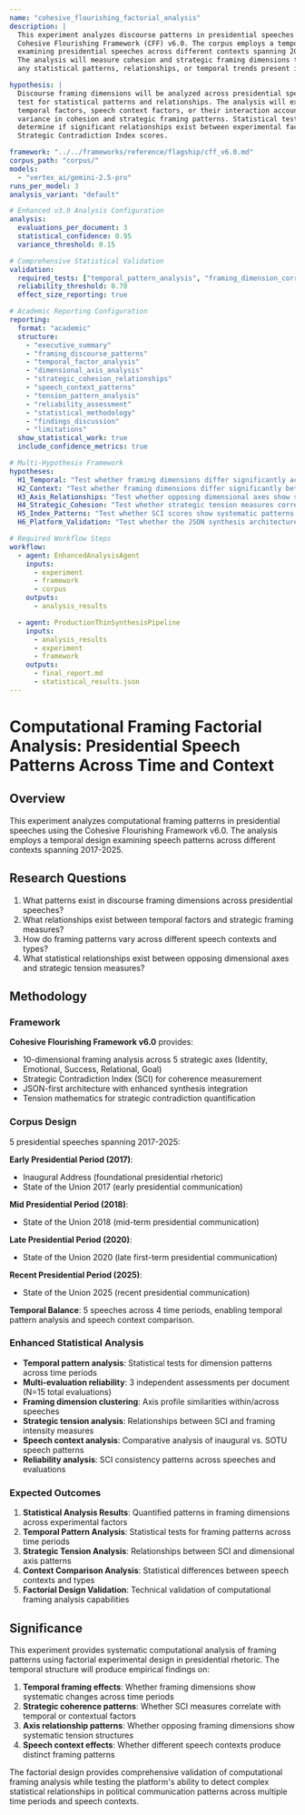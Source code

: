 ```yaml
---
name: "cohesive_flourishing_factorial_analysis"
description: |
  This experiment analyzes discourse patterns in presidential speeches using the 
  Cohesive Flourishing Framework (CFF) v6.0. The corpus employs a temporal design 
  examining presidential speeches across different contexts spanning 2017-2025. 
  The analysis will measure cohesion and strategic framing dimensions to identify 
  any statistical patterns, relationships, or temporal trends present in the data.

hypothesis: |
  Discourse framing dimensions will be analyzed across presidential speeches to 
  test for statistical patterns and relationships. The analysis will examine whether 
  temporal factors, speech context factors, or their interaction account for 
  variance in cohesion and strategic framing patterns. Statistical tests will 
  determine if significant relationships exist between experimental factors and 
  Strategic Contradiction Index scores.

framework: "../../frameworks/reference/flagship/cff_v6.0.md"
corpus_path: "corpus/"
models:
  - "vertex_ai/gemini-2.5-pro"
runs_per_model: 3
analysis_variant: "default"

# Enhanced v3.0 Analysis Configuration
analysis:
  evaluations_per_document: 3
  statistical_confidence: 0.95
  variance_threshold: 0.15

# Comprehensive Statistical Validation  
validation:
  required_tests: ["temporal_pattern_analysis", "framing_dimension_correlation_matrix", "sci_reliability", "axis_clustering_analysis", "speech_context_analysis", "strategic_tension_analysis"]
  reliability_threshold: 0.70
  effect_size_reporting: true

# Academic Reporting Configuration
reporting:
  format: "academic"
  structure:
    - "executive_summary"
    - "framing_discourse_patterns"
    - "temporal_factor_analysis"
    - "dimensional_axis_analysis"
    - "strategic_cohesion_relationships"
    - "speech_context_patterns"
    - "tension_pattern_analysis"
    - "reliability_assessment"
    - "statistical_methodology"
    - "findings_discussion"
    - "limitations"
  show_statistical_work: true
  include_confidence_metrics: true

# Multi-Hypothesis Framework
hypotheses:
  H1_Temporal: "Test whether framing dimensions differ significantly across time periods"
  H2_Context: "Test whether framing dimensions differ significantly between speech contexts"
  H3_Axis_Relationships: "Test whether opposing dimensional axes show significant correlational patterns"
  H4_Strategic_Cohesion: "Test whether strategic tension measures correlate with framing intensity"
  H5_Index_Patterns: "Test whether SCI scores show systematic patterns across temporal factors"
  H6_Platform_Validation: "Test whether the JSON synthesis architecture successfully processes framing factorial design with 10-dimensional analysis"

# Required Workflow Steps
workflow:
  - agent: EnhancedAnalysisAgent
    inputs:
      - experiment
      - framework
      - corpus
    outputs:
      - analysis_results

  - agent: ProductionThinSynthesisPipeline
    inputs:
      - analysis_results
      - experiment
      - framework
    outputs:
      - final_report.md
      - statistical_results.json
---
```


# Computational Framing Factorial Analysis: Presidential Speech Patterns Across Time and Context

## Overview

This experiment analyzes computational framing patterns in presidential speeches using the Cohesive Flourishing Framework v6.0. The analysis employs a temporal design examining speech patterns across different contexts spanning 2017-2025.

## Research Questions

1. What patterns exist in discourse framing dimensions across presidential speeches?
2. What relationships exist between temporal factors and strategic framing measures?
3. How do framing patterns vary across different speech contexts and types?
4. What statistical relationships exist between opposing dimensional axes and strategic tension measures?

## Methodology

### Framework
**Cohesive Flourishing Framework v6.0** provides:
- 10-dimensional framing analysis across 5 strategic axes (Identity, Emotional, Success, Relational, Goal)
- Strategic Contradiction Index (SCI) for coherence measurement
- JSON-first architecture with enhanced synthesis integration
- Tension mathematics for strategic contradiction quantification

### Corpus Design
5 presidential speeches spanning 2017-2025:

**Early Presidential Period (2017)**:
- Inaugural Address (foundational presidential rhetoric)
- State of the Union 2017 (early presidential communication)

**Mid Presidential Period (2018)**:
- State of the Union 2018 (mid-term presidential communication)

**Late Presidential Period (2020)**:
- State of the Union 2020 (late first-term presidential communication)

**Recent Presidential Period (2025)**:
- State of the Union 2025 (recent presidential communication)

**Temporal Balance**: 5 speeches across 4 time periods, enabling temporal pattern analysis and speech context comparison.

### Enhanced Statistical Analysis
- **Temporal pattern analysis**: Statistical tests for dimension patterns across time periods
- **Multi-evaluation reliability**: 3 independent assessments per document (N=15 total evaluations)
- **Framing dimension clustering**: Axis profile similarities within/across speeches
- **Strategic tension analysis**: Relationships between SCI and framing intensity measures
- **Speech context analysis**: Comparative analysis of inaugural vs. SOTU speech patterns
- **Reliability analysis**: SCI consistency patterns across speeches and evaluations

### Expected Outcomes
1. **Statistical Analysis Results**: Quantified patterns in framing dimensions across experimental factors
2. **Temporal Pattern Analysis**: Statistical tests for framing patterns across time periods
3. **Strategic Tension Analysis**: Relationships between SCI and dimensional axis patterns
4. **Context Comparison Analysis**: Statistical differences between speech contexts and types
5. **Factorial Design Validation**: Technical validation of computational framing analysis capabilities

## Significance

This experiment provides systematic computational analysis of framing patterns using factorial experimental design in presidential rhetoric. The temporal structure will produce empirical findings on:

1. **Temporal framing effects**: Whether framing dimensions show systematic changes across time periods
2. **Strategic coherence patterns**: Whether SCI measures correlate with temporal or contextual factors  
3. **Axis relationship patterns**: Whether opposing framing dimensions show systematic tension structures
4. **Speech context effects**: Whether different speech contexts produce distinct framing patterns

The factorial design provides comprehensive validation of computational framing analysis while testing the platform's ability to detect complex statistical relationships in political communication patterns across multiple time periods and speech contexts.
